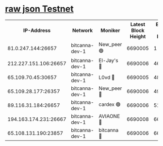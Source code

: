 [raw json Testnet](https://rpc-check.bcat.stavr.tech/bcat/rpc-bcat-result.json)
=


<table><tr><th>IP-Address</th><th>Network</th><th>Moniker</th><th>Latest Block Height</th><th>Earliest Block Height</th><th>Catching Up</th><th>Tx Index</th><th>Voting Power</th><th>Scan Time</th></tr><tr><td>81.0.247.144:26657</td><td>bitcanna-dev-1</td><td>New_peer 🟢</td><td>6690005</td><td>1</td><td>False</td><td>on</td><td>0</td><td>2024-03-02T07:11:52.917645900UTC</td></tr><tr><td>212.227.151.106:26657</td><td>bitcanna-dev-1</td><td>El-Jay's 🔴</td><td>6690006</td><td>4670391</td><td>False</td><td>on</td><td>2218164</td><td>2024-03-02T07:11:59.536519058UTC</td></tr><tr><td>65.109.70.45:30657</td><td>bitcanna-dev-1</td><td>L0vd 🔴</td><td>6690005</td><td>4828155</td><td>False</td><td>on</td><td>307920</td><td>2024-03-02T07:11:53.215915830UTC</td></tr><tr><td>65.109.28.177:26357</td><td>bitcanna-dev-1</td><td>New_peer 🔴</td><td>6690006</td><td>4952911</td><td>False</td><td>on</td><td>2237067</td><td>2024-03-02T07:12:00.150456065UTC</td></tr><tr><td>89.116.31.184:26657</td><td>bitcanna-dev-1</td><td>cardex 🟢</td><td>6690006</td><td>5185001</td><td>False</td><td>on</td><td>0</td><td>2024-03-02T07:11:59.842512815UTC</td></tr><tr><td>194.163.174.231:26667</td><td>bitcanna-dev-1</td><td>AVIAONE 🔴</td><td>6690008</td><td>6684831</td><td>False</td><td>on</td><td>1949865</td><td>2024-03-02T07:12:08.920418019UTC</td></tr><tr><td>65.108.131.190:23857</td><td>bitcanna-dev-1</td><td>bitcanna 🔴</td><td>6690006</td><td>6686006</td><td>False</td><td>off</td><td>378446</td><td>2024-03-02T07:12:00.474062799UTC</td></tr></table>